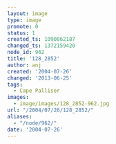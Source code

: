 ```yaml
---
layout: image
type: image
promote: 0
status: 1
created_ts: 1090862187
changed_ts: 1372159420
node_id: 962
title: '128_2852'
author: anj
created: '2004-07-26'
changed: '2013-06-25'
tags:
  - Cape Palliser
images:
  - image/images/128_2852-962.jpg
url: "/2004/07/26/128_2852/"
aliases:
  - "/node/962/"
date: '2004-07-26'
---
```


